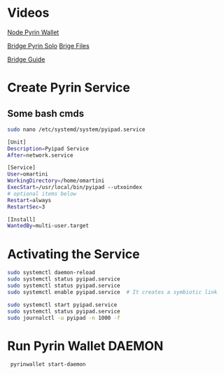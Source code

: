 # Videos 

[Node Pyrin Wallet](https://www.youtube.com/watch?v=s3tEQAtu-so&list=PLxV5dldYJZlvncBmeG5sK4MTVTTmkAXD5)




[Bridge Pyrin Solo](https://www.youtube.com/watch?v=DNuBU2ee-co)
[Brige Files](https://github.com/Lolliedieb/lolMiner-releases/wiki/Bridge-for-Pyrin-to-mine-to-the-Node)

[Bridge Guide](https://sonofatech.locals.com/post/4998704/solo-mine-pyrin-bridge-guide)


# Create Pyrin Service
## Some bash cmds
```bash
sudo nano /etc/systemd/system/pyipad.service

[Unit]
Description=Pyipad Service
After=network.service

[Service]
User=omartini
WorkingDirectory=/home/omartini
ExecStart=/usr/local/bin/pyipad --utxoindex
# optional items below
Restart=always
RestartSec=3

[Install]
WantedBy=multi-user.target
```
# Activating the Service
```bash
sudo systemctl daemon-reload
sudo systemctl status pyipad.service
sudo systemctl status pyipad.service   
sudo systemctl enable pyipad.service  # It creates a symbiotic link

sudo systemctl start pyipad.service
sudo systemctl status pyipad.service
sudo journalctl -u pyipad -n 1000 -f
```

# Run Pyrin Wallet DAEMON
```bash
 pyrinwallet start-daemon
```